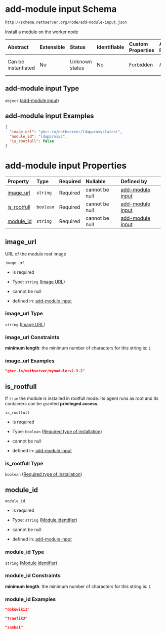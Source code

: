 # add-module input Schema

```txt
http://schema.nethserver.org/node/add-module-input.json
```

Install a module on the worker node

| Abstract            | Extensible | Status         | Identifiable | Custom Properties | Additional Properties | Access Restrictions | Defined In                                                                 |
| :------------------ | :--------- | :------------- | :----------- | :---------------- | :-------------------- | :------------------ | :------------------------------------------------------------------------- |
| Can be instantiated | No         | Unknown status | No           | Forbidden         | Allowed               | none                | [add-module-input.json](node/add-module-input.json "open original schema") |

## add-module input Type

`object` ([add-module input](add-module-input.md))

## add-module input Examples

```json
{
  "image_url": "ghcr.io/nethserver/ldapproxy:latest",
  "module_id": "ldapproxy2",
  "is_rootfull": false
}
```

# add-module input Properties

| Property                    | Type      | Required | Nullable       | Defined by                                                                                                                                                         |
| :-------------------------- | :-------- | :------- | :------------- | :----------------------------------------------------------------------------------------------------------------------------------------------------------------- |
| [image_url](#image_url)     | `string`  | Required | cannot be null | [add-module input](add-module-input-properties-image-url.md "http://schema.nethserver.org/node/add-module-input.json#/properties/image_url")                       |
| [is_rootfull](#is_rootfull) | `boolean` | Required | cannot be null | [add-module input](add-module-input-properties-required-type-of-installation.md "http://schema.nethserver.org/node/add-module-input.json#/properties/is_rootfull") |
| [module_id](#module_id)     | `string`  | Required | cannot be null | [add-module input](add-module-input-properties-module-identifier.md "http://schema.nethserver.org/node/add-module-input.json#/properties/module_id")               |

## image_url

URL of the module root image

`image_url`

*   is required

*   Type: `string` ([Image URL](add-module-input-properties-image-url.md))

*   cannot be null

*   defined in: [add-module input](add-module-input-properties-image-url.md "http://schema.nethserver.org/node/add-module-input.json#/properties/image_url")

### image_url Type

`string` ([Image URL](add-module-input-properties-image-url.md))

### image_url Constraints

**minimum length**: the minimum number of characters for this string is: `1`

### image_url Examples

```json
"ghcr.io/nethserver/mymodule:v2.3.2"
```

## is_rootfull

If `true` the module is installed in rootfull mode.
Its agent runs as root and its containers can be granted **privileged access**.

`is_rootfull`

*   is required

*   Type: `boolean` ([Required type of installation](add-module-input-properties-required-type-of-installation.md))

*   cannot be null

*   defined in: [add-module input](add-module-input-properties-required-type-of-installation.md "http://schema.nethserver.org/node/add-module-input.json#/properties/is_rootfull")

### is_rootfull Type

`boolean` ([Required type of installation](add-module-input-properties-required-type-of-installation.md))

## module_id



`module_id`

*   is required

*   Type: `string` ([Module identifier](add-module-input-properties-module-identifier.md))

*   cannot be null

*   defined in: [add-module input](add-module-input-properties-module-identifier.md "http://schema.nethserver.org/node/add-module-input.json#/properties/module_id")

### module_id Type

`string` ([Module identifier](add-module-input-properties-module-identifier.md))

### module_id Constraints

**minimum length**: the minimum number of characters for this string is: `1`

### module_id Examples

```json
"dokuwiki1"
```

```json
"traefik3"
```

```json
"samba1"
```
